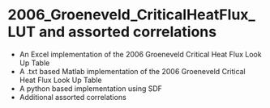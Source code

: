 # 2006_Groeneveld_CriticalHeatFlux_LUT and assorted correlations
- An Excel implementation of the 2006 Groeneveld Critical Heat Flux Look Up Table
- A .txt based Matlab implementation of the 2006 Groeneveld Critical Heat Flux Look Up Table
- A python based implementation using SDF
- Additional assorted correlations
